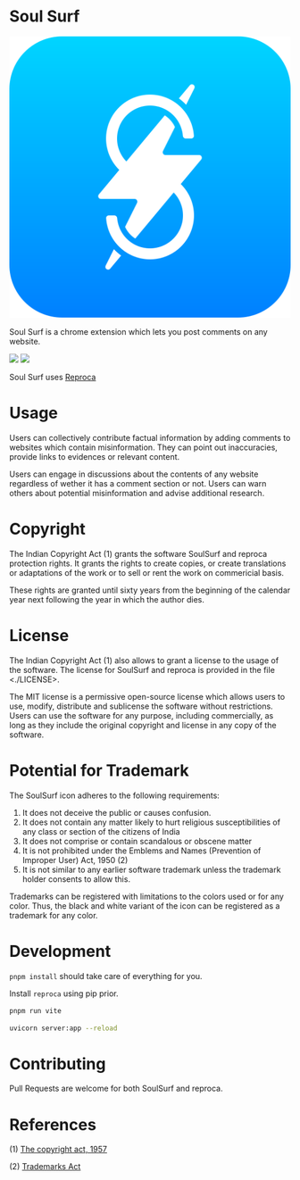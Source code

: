 # Soul Surf

![](./icon.svg)

Soul Surf is a chrome extension which lets you post comments on any website.

![](https://media.discordapp.net/attachments/913218132368306216/1193732731616632882/image.png)
![](https://media.discordapp.net/attachments/985170415343267880/1193731227967045753/image.png)

Soul Surf uses [Reproca](https://github.com/aspizu/reproca)

# Usage

Users can collectively contribute factual information by adding comments to websites
which contain misinformation. They can point out inaccuracies, provide links to
evidences or relevant content.

Users can engage in discussions about the contents of any website regardless of wether
it has a comment section or not. Users can warn others about potential misinformation
and advise additional research.

# Copyright

The Indian Copyright Act (1) grants the software SoulSurf and reproca protection
rights. It grants the rights to create copies, or create translations or adaptations
of the work or to sell or rent the work on commericial basis.

These rights are granted until sixty years from the beginning of the calendar year
next following the year in which the author dies.

# License

The Indian Copyright Act (1) also allows to grant a license to the usage of the
software. The license for SoulSurf and reproca is provided in the file <./LICENSE>.

The MIT license is a permissive open-source license which allows users to use,
modify, distribute and sublicense the software without restrictions. Users can use
the software for any purpose, including commercially, as long as they include the
original copyright and license in any copy of the software.

# Potential for Trademark

The SoulSurf icon adheres to the following requirements:

1. It does not deceive the public or causes confusion.
2. It does not contain any matter likely to hurt religious susceptibilities of any class
or section of the citizens of India
3. It does not comprise or contain scandalous or obscene matter
4. It is not prohibited under the Emblems and Names (Prevention of Improper User) Act, 1950 (2)
5. It is not similar to any earlier software trademark unless the trademark holder
consents to allow this.

Trademarks can be registered with limitations to the colors used or for any color.
Thus, the black and white variant of the icon can be registered as a trademark for
any color.

# Development

`pnpm install` should take care of everything for you.

Install `reproca` using pip prior.

```sh
pnpm run vite
```
```sh
uvicorn server:app --reload
```

# Contributing

Pull Requests are welcome for both SoulSurf and reproca.

# References

(1) [The copyright act, 1957](https://copyright.gov.in/documents/copyrightrules1957.pdf)

(2) [Trademarks Act](https://ipindia.gov.in/writereaddata/Portal/ev/TM-ACT-1999.html)

